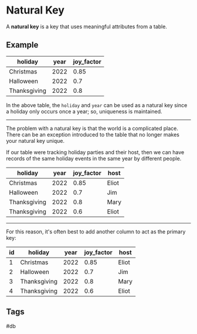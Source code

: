 # Natural Key

A **natural key** is a key that uses meaningful attributes from a table.  

## Example
|holiday|year|joy_factor|
|-----|----|----|
|Christmas|2022|0.85|
|Halloween|2022|0.7|
|Thanksgiving|2022|0.8|

In the above table, the `holiday` and `year` can be used as a natural key since 
a holiday only occurs once a year; so, uniqueness is maintained. 

---

The problem with a natural key is that the world is a complicated place.  
There can be an exception introduced to the table that no longer makes your 
natural key unique.

If our table were tracking holiday parties and their host, then we can have 
records of the same holiday events in the same year by different people.  

|holiday|year|joy_factor|host|
|-----|----|----|---|
|Christmas|2022|0.85|Eliot|
|Halloween|2022|0.7|Jim|
|Thanksgiving|2022|0.8|Mary|
|Thanksgiving|2022|0.6|Eliot|

---

For this reason, it's often best to add another column to act as the primary key:  

|id|holiday|year|joy_factor|host|
|-|-----|----|----|---|
|1|Christmas|2022|0.85|Eliot|
|2|Halloween|2022|0.7|Jim|
|3|Thanksgiving|2022|0.8|Mary|
|4|Thanksgiving|2022|0.6|Eliot|

## Tags
#db
